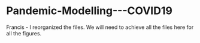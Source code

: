 # Pandemic-Modelling---COVID19
Francis - I reorganized the files. We will need to achieve all the files here for all the figures.
